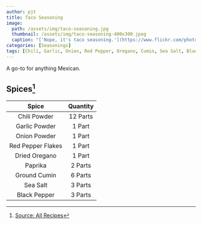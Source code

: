 ```yaml
---
author: pjt
title: Taco Seasoning
image:
  path: /assets/img/taco-seasoning.jpg
  thumbnail: /assets/img/taco-seasoning-400x300.jpeg
  caption: "['Nope, it's taco seasoning.'](https://www.flickr.com/photos/48987853@N00/6874939606) by [makahansen](https://www.flickr.com/photos/48987853@N00) is licensed under [CC BY-NC-ND 2.0](https://creativecommons.org/licenses/by-nc-nd/2.0/?ref=ccsearch&atype=rich)"
categories: [Seasonings]
tags: [Chili, Garlic, Onion, Red Pepper, Oregano, Cumin, Sea Salt, Black Pepper]
---
```


A go-to for anything Mexican.

## Spices[^1]

| Spice | Quantity |
|:-:|:-:|
| Chili Powder | 12 Parts |
| Garlic Powder | 1 Part |
| Onion Powder | 1 Part |
| Red Pepper Flakes | 1 Part |
| Dried Oregano | 1 Part |
| Paprika | 2 Parts |
| Ground Cumin | 6 Parts |
| Sea Salt | 3 Parts |
| Black Pepper | 3 Parts |

[^1]: [Source: All Recipes](https://www.allrecipes.com/recipe/46653/taco-seasoning-i/)
